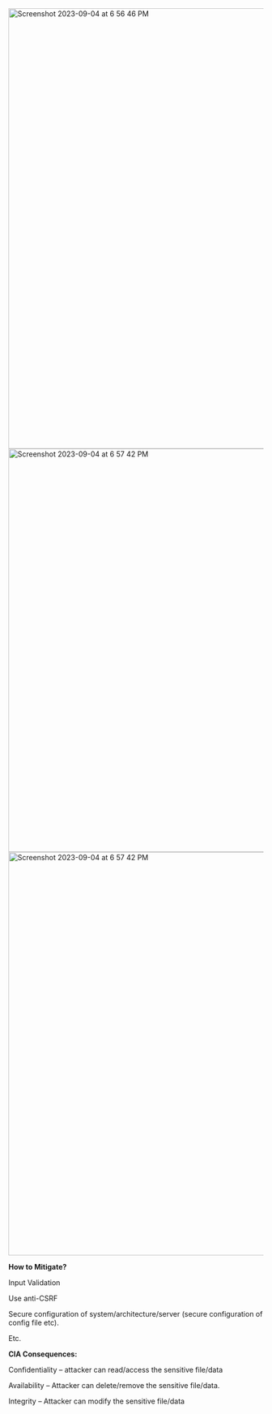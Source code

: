 <img width="869" alt="Screenshot 2023-09-04 at 6 56 46 PM" src="https://github.com/archanaheeralal77/OWASP-Top-10-Broken-Access-ControlA1/assets/127080874/c6e5efd5-789c-4fba-8031-f621abb361df">
<img width="796" alt="Screenshot 2023-09-04 at 6 57 42 PM" src="https://github.com/archanaheeralal77/OWASP-Top-10-Broken-Access-ControlA1/assets/127080874/b17d5243-debb-49ac-aec2-1455df2b671c">
<img width="796" alt="Screenshot 2023-09-04 at 6 57 42 PM" src="https://github.com/archanaheeralal77/OWASP-Top-10-Broken-Access-ControlA1/assets/127080874/4c8d3b8f-d70e-4e35-82c3-976be91371b7">

**How to Mitigate?**

Input Validation

Use anti-CSRF

Secure configuration of system/architecture/server (secure configuration of config file etc).

Etc.

**CIA Consequences:**

Confidentiality – attacker can read/access the sensitive file/data

Availability – Attacker can delete/remove the sensitive file/data.

Integrity – Attacker can modify the sensitive file/data



